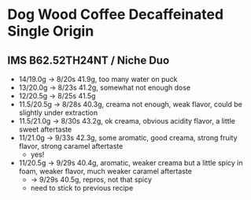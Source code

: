 # Dog Wood Coffee Decaffeinated Single Origin

## IMS B62.52TH24NT / Niche Duo

- 14/19.0g -> 8/20s 41.9g, too many water on puck
- 13/20.0g -> 8/23s 41.2g, somewhat not enough dose
- 12/20.5g -> 8/25s 41.5g
- 11.5/20.5g -> 8/28s 40.3g, creama not enough, weak flavor, could be slightly under extraction
- 11.5/21.0g -> 8/30s 43.2g, ok creama, obvious acidity flavor, a little sweet aftertaste
- 11/21.0g -> 9/33s 42.3g, some aromatic, good creama, strong fruity flavor, strong caramel aftertaste
  - yes!
- 11/20.5g -> 9/29s 40.4g, aromatic, weaker creama but a little spicy in foam, weaker flavor, much weaker caramel aftertaste
  - -> 9/29s 40.5g, repros, not that spicy
  - need to stick to previous recipe
